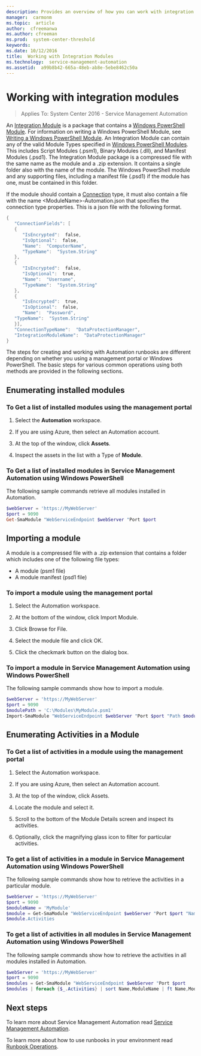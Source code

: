 ```yaml
---
description: Provides an overview of how you can work with integration modules.
manager:  carmonm
ms.topic:  article
author:  cfreemanwa
ms.author: cfreeman
ms.prod:  system-center-threshold
keywords:  
ms.date: 10/12/2016
title:  Working with Integration Modules
ms.technology:  service-management-automation
ms.assetid:  a99b8b42-665a-48eb-ab8e-5ebe8462c50a
---
```


# Working with integration modules

>Applies To: System Center 2016 - Service Management Automation

An [Integration Module](overview-powershell-workflows.md#GK_Modules) is a package that contains a [Windows PowerShell Module](http://go.microsoft.com/fwlink/?LinkID=325518). For information on writing a Windows PowerShell Module, see [Writing a Windows PowerShell Module](http://go.microsoft.com/fwlink/?LinkID=325523). An Integration Module can contain any of the valid Module Types specified in [Windows PowerShell Modules](http://go.microsoft.com/fwlink/?LinkID=325518). This includes Script Modules (.psm1), Binary Modules (.dll), and Manifest Modules (.psd1).
The Integration Module package is a compressed file with the same name as the module and a .zip extension. It contains a single folder also with the name of the module. The Windows PowerShell module and any supporting files, including a manifest file (.psd1) if the module has one, must be contained in this folder.

If the module should contain a [Connection](~/sma/manage-global-assets.md) type, it must also contain a file with the name <ModuleName\>-Automation.json that specifies the connection type properties. This is a json file with the following format.

```powershell
{
   "ConnectionFields": [
   {
      "IsEncrypted":  false,
      "IsOptional":  false,
      "Name":  "ComputerName",
      "TypeName":  "System.String"
   },
   {
      "IsEncrypted":  false,
      "IsOptional":  true,
      "Name":  "Username",
      "TypeName":  "System.String"
   },
   {
      "IsEncrypted":  true,
      "IsOptional":  false,
      "Name":  "Password",
   "TypeName":  "System.String"
   }],
   "ConnectionTypeName":  "DataProtectionManager",
   "IntegrationModuleName":  "DataProtectionManager"
}

```

The steps for creating and working with Automation runbooks are different depending on whether you using a management portal or Windows PowerShell. The basic steps for various common operations using both methods are provided in the following sections.

## Enumerating installed modules

### To Get a list of installed modules using the management portal

1. Select the **Automation** workspace.

2. If you are using Azure, then select an Automation account.

3. At the top of the window, click **Assets**.

4. Inspect the assets in the list with a Type of **Module**.

### To Get a list of installed modules in Service Management Automation using Windows PowerShell

The following sample commands retrieve all modules installed in Automation.

```powershell
$webServer = 'https://MyWebServer'
$port = 9090
Get-SmaModule "WebServiceEndpoint $webServer "Port $port
```

## Importing a module

A module is a compressed file with a .zip extension that contains a folder which includes one of the following file types:

- A module (psm1 file)
- A module manifest (psd1 file)

### To import a module using the management portal

1. Select the Automation workspace.

2. At the bottom of the window, click Import Module.

3. Click Browse for File.

4. Select the module file and click OK.

5. Click the checkmark button on the dialog box.


### To import a module in Service Management Automation using Windows PowerShell

The following sample commands show how to import a module.

```powershell
$webServer = 'https://MyWebServer'
$port = 9090
$modulePath = 'C:\Modules\MyModule.psm1'
Import-SmaModule "WebServiceEndpoint $webServer "Port $port "Path $modulePath
```

## Enumerating Activities in a Module

### To Get a list of activities in a module using the management portal

1. Select the Automation workspace.

2. If you are using Azure, then select an Automation account.

3. At the top of the window, click Assets.

4. Locate the module and select it.

5. Scroll to the bottom of the Module Details screen and inspect its activities.

6. Optionally, click the magnifying glass icon to filter for particular activities.

### To get a list of activities in a module in Service Management Automation using Windows PowerShell

The following sample commands show how to retrieve the activities in a particular module.

```powershell
$webServer = 'https://MyWebServer'
$port = 9090
$moduleName = 'MyModule'
$module = Get-SmaModule "WebServiceEndpoint $webServer "Port $port "Name $moduleName
$module.Activities
```

### To get a list of activities in all modules in Service Management Automation using Windows PowerShell

The following sample commands show how to retrieve the activities in all modules installed in Automation.

```powershell
$webServer = 'https://MyWebServer'
$port = 9090
$modules = Get-SmaModule "WebServiceEndpoint $webServer "Port $port
$modules | foreach {$_.Activities} | sort Name,ModuleName | ft Name,ModuleName,Description
```

## Next steps
To learn more about Service Management Automation read [Service Management Automation](service-management-automation.md).

To learn more about how to use runbooks in your environment read [Runbook Operations](manage/runbook-operations.md).
